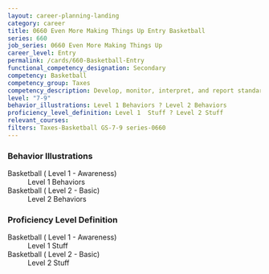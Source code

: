 ```yaml
---
layout: career-planning-landing
category: career
title: 0660 Even More Making Things Up Entry Basketball
series: 660
job_series: 0660 Even More Making Things Up
career_level: Entry
permalink: /cards/660-Basketball-Entry
functional_competency_designation: Secondary
competency: Basketball
competency_group: Taxes
competency_description: Develop, monitor, interpret, and report standardized processes/operations to ensure transparency and compliance with financial statutory, regulatory, and leadership guidance with the intent of promoting effectiveness and accountability.
level: "7-9"
behavior_illustrations: Level 1 Behaviors ? Level 2 Behaviors
proficiency_level_definition: Level 1  Stuff ? Level 2 Stuff
relevant_courses: 
filters: Taxes-Basketball GS-7-9 series-0660
---
```


<div class="desktop:grid-col-6 margin-y-205">
  <div class="border-top-05 bg-white padding-2 shadow-5 height-full members-hover border-1px border-gray-30 border-top-orange radius-lg">
    <h3>Behavior Illustrations</h3>
    <dl class="text-base"><dt>Basketball ( Level 1 - Awareness)</dt><dd>Level 1 Behaviors</dd><dt>Basketball ( Level 2 - Basic)</dt><dd>Level 2 Behaviors</dd></dl>
  </div>
</div>
<div class="desktop:grid-col-6 margin-y-205">
  <div class="border-top-05 bg-white padding-2 shadow-5 height-full members-hover border-1px border-gray-30 border-top-orange radius-lg">
    <h3>Proficiency Level Definition</h3>
    <dl class="text-base"><dt>Basketball ( Level 1 - Awareness)</dt><dd>Level 1  Stuff</dd><dt>Basketball ( Level 2 - Basic)</dt><dd>Level 2 Stuff</dd></dl>
  </div>
</div>